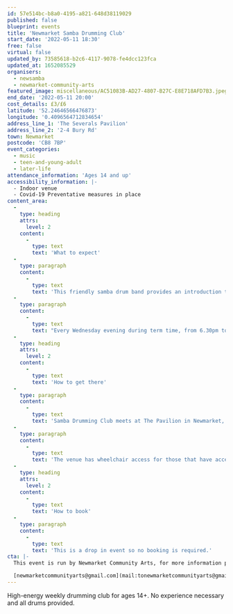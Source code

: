 ```yaml
---
id: 57e514bc-b8a0-4195-a821-648d38119029
published: false
blueprint: events
title: 'Newmarket Samba Drumming Club'
start_date: '2022-05-11 18:30'
free: false
virtual: false
updated_by: 73585618-b2c6-4117-9078-fe4dcc123fca
updated_at: 1652085529
organisers:
  - newsamba
  - newmarket-community-arts
featured_image: miscellaneous/AC51083B-AD27-4807-B27C-E8E718AFD7B3.jpeg
end_date: '2022-05-11 20:00'
cost_details: £3/£6
latitude: '52.24646566476873'
longitude: '0.4096564712834654'
address_line_1: 'The Severals Pavilion'
address_line_2: '2-4 Bury Rd'
town: Newmarket
postcode: 'CB8 7BP'
event_categories:
  - music
  - teen-and-young-adult
  - later-life
attendance_information: 'Ages 14 and up'
accessibility_information: |-
  - Indoor venue
  - Covid-19 Preventative measures in place
content_area:
  -
    type: heading
    attrs:
      level: 2
    content:
      -
        type: text
        text: 'What to expect'
  -
    type: paragraph
    content:
      -
        type: text
        text: 'This friendly samba drum band provides an introduction to the different instruments used in a Brazilian Samba Band as well as techniques and tips. Everybody welcome and no experience necessary.'
  -
    type: paragraph
    content:
      -
        type: text
        text: "Every Wednesday evening during term time, from 6.30pm to 8pm at The Pavillion at Newmarket. It's £6 per session for adults and £3 for young people aged 14- 18. Pay on the night."
  -
    type: heading
    attrs:
      level: 2
    content:
      -
        type: text
        text: 'How to get there'
  -
    type: paragraph
    content:
      -
        type: text
        text: 'Samba Drumming Club meets at The Pavilion in Newmarket, CB8 7BP.'
  -
    type: paragraph
    content:
      -
        type: text
        text: 'The venue has wheelchair access for those that have accessibility needs. '
  -
    type: heading
    attrs:
      level: 2
    content:
      -
        type: text
        text: 'How to book'
  -
    type: paragraph
    content:
      -
        type: text
        text: 'This is a drop in event so no booking is required.'
cta: |-
  This event is run by Newmarket Community Arts, for more information please get in touch via email:

  [newmarketcommunityarts@gmail.com](mail:tonewmarketcommunityarts@gmail.com)
---
```

High-energy weekly drumming club for ages 14+. No experience necessary and all drums provided.
